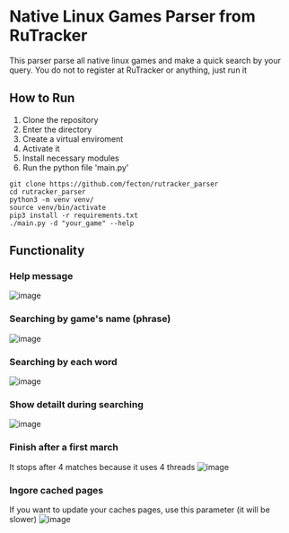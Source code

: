# Native Linux Games Parser from RuTracker
This parser parse all native linux games and make a quick search by your query. You do not to register at RuTracker or anything, just run it

## How to Run

1. Clone the repository
2. Enter the directory
3. Create a virtual enviroment
4. Activate it
5. Install necessary modules 
7. Run the python file 'main.py'
```
git clone https://github.com/fecton/rutracker_parser
cd rutracker_parser
python3 -m venv venv/
source venv/bin/activate
pip3 install -r requirements.txt
./main.py -d "your_game" --help
```

## Functionality

### Help message
![image](https://user-images.githubusercontent.com/76391547/183996644-0c028624-c8bb-4152-8da0-4eb87701ba22.png)

### Searching by game's name (phrase)
![image](https://user-images.githubusercontent.com/76391547/183997202-33864f26-0350-43e9-9a99-cbb3b173ce69.png)

### Searching by each word
![image](https://user-images.githubusercontent.com/76391547/183997923-1a5b4392-c5f0-41fe-a424-396bd78ae39f.png)

### Show detailt during searching
![image](https://user-images.githubusercontent.com/76391547/183998227-37451954-fe65-44e0-96e5-e1a90d3315a6.png)

### Finish after a first march
It stops after 4 matches because it uses 4 threads
![image](https://user-images.githubusercontent.com/76391547/183999230-639b3ce7-c110-42b6-b963-ece152a80d2c.png)

### Ingore cached pages
If you want to update your caches pages, use this parameter (it will be slower)
![image](https://user-images.githubusercontent.com/76391547/184000679-2e2b0fc7-d886-48a8-81a5-a613175242cd.png)

